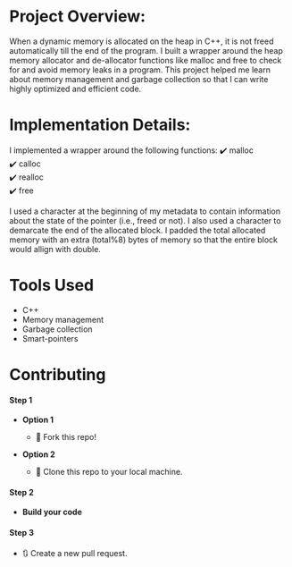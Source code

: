 # Project Overview:

When a dynamic memory is allocated on the heap in C++, it is not freed automatically till the end of the program. I built a wrapper around the heap memory allocator and de-allocator functions like malloc and free to check for and avoid memory leaks in a program. This project helped me learn about memory management and garbage collection so that I can write highly optimized and efficient code. 

# Implementation Details:

I implemented a wrapper around the following functions:
✔️ malloc\
✔️ calloc\
✔️ realloc\
✔️ free

I used a character at the beginning of my metadata to contain information about the state of the pointer (i.e., freed or not). I also used a character to demarcate the end of the allocated block. I padded the total allocated memory with an extra (total%8) bytes of memory so that the entire block would allign with double.


# Tools Used
* C++
* Memory management
* Garbage collection
* Smart-pointers

# Contributing
#### Step 1

- **Option 1**
    - 🍴 Fork this repo!

- **Option 2**
    - 👯 Clone this repo to your local machine.


#### Step 2

- **Build your code**

#### Step 3

- 🔃 Create a new pull request.